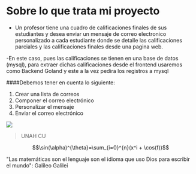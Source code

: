 # Sobre lo que trata mi proyecto

- Un profesor tiene una cuadro de calificaciones finales de sus estudiantes y desea enviar un mensaje de correo electronico personalizado a cada estudiante donde se detalle las calificaciones parciales y las calificaciones finales desde una pagina web.

-En este caso, pues las calificaciones se tienen en una base de datos (mysql), para extraer dichas calificaciones desde el frontend usaremos como Backend Goland y este a la vez pedira los registros a mysql


####Debemos tener en cuenta lo siguiente:
1. Crear una lista de correos
2. Componer el correo electrónico
3. Personalizar el mensaje
4. Enviar el correo electrónico

![](https://presencia.unah.edu.hn/assets/Uploads/UNAH-Alma.jpg)

> UNAH CU

                    
$$\sin(\alpha)^{\theta}=\sum_{i=0}^{n}(x^i + \cos(f))$$
                


"Las matemáticas son el lenguaje son el idioma que uso Dios para escribir el mundo": Galileo Galilei
